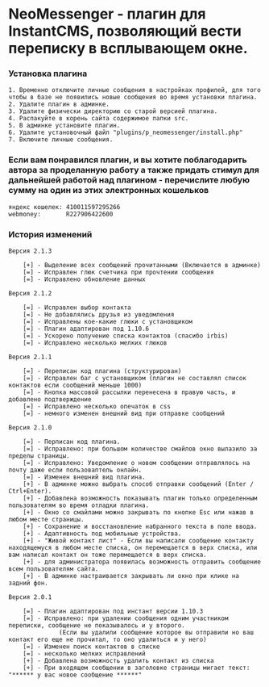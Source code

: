 NeoMessenger - плагин для InstantCMS, позволяющий вести переписку в всплывающем окне.
================================================================================

### Установка плагина

    1. Временно отключите личные сообщения в настройках профилей, для того чтобы в базе не появились новые сообщения во время установки плагина.
    2. Удалите плагин в админке.
    3. Удалите физически директорию со старой версией плагина.
    4. Распакуйте в корень сайта содержимое папки src.
    5. В админке установите плагин.
    6. Удалите установочный файл "plugins/p_neomessenger/install.php"
    7. Включите личные сообщения.
    
### Если вам понравился плагин, и вы хотите поблагодарить автора за проделанную работу а также придать стимул для дальнейшей работой над плагином - перечислите любую сумму на один из этих электронных кошельков

    яндекс кошелек: 410011597295266
    webmoney:       R227906422600

### История изменений

    Версия 2.1.3
    
        [+] - Выделение всех сообщений прочитанными (Включается в админке)
        [=] - Исправлен глюк счетчика при прочтении сообщения
        [=] - Исправлено обновление данных

    Версия 2.1.2
    
        [=] - Исправлен выбор контакта
        [=] - Не добавлялись друзья из уведомления
        [=] - Исправлены кое-какие глюки с установщиком
        [=] - Плагин адаптирован под 1.10.6
        [=] - Ускорено получение списка контактов (спасибо irbis)
        [=] - Исправлено несколько мелких глюков

    Версия 2.1.1
    
        [=] - Переписан код плагина (структурирован)
        [=] - Исправлен баг с установщиком (плагин не составлял список контактов если сообщений меньше 1000)
        [=] - Кнопка массовой рассылки перенесена в правую часть, и добавлено подтверждение
        [=] - Исправлено несколько опечаток в css
        [=] - немного изменен внешний вид при отправке сообщений
    
    Версия 2.1.0
    
        [=] - Перписан код плагина.
        [=] - Исправлено: при большом количестве смайлов окно вылазило за пределы страницы.
        [=] - Исправлено: Уведомление о новом сообщении отправлялось на почту даже если пользоваптель онлайн.
        [=] - Изменен внешний вид плагина.
        [+] - В админке можно выбрать способ отправки сообщений (Enter / Ctrl+Enter).
        [+] - Добавлена возможность показывать плагин только определенным пользователям во время отладки плагина.
        [+] - Окно со смайлами можно закрывать по кнопке Esc или нажав в любом месте страницы.
        [+] - Сохранение и восстановление набранного текста в поле ввода.
        [+] - Адаптивность под мобильные устройства.
        [+] - "Живой контакт лист" - Если вы написали сообщение контакту находящемуся в любом месте списка, он перемещается в верх списка, или вам написал контакт он тоже перемещается в верх списка.
        [+] - для администратора появилась возможность отправить сообщение всем пользователям сайта.
        [+] - В админке настраивается закрывать ли окно при клике на задний фон.
    
    Версия 2.0.1
    
        [=] - Плагин адаптирован под инстант версии 1.10.3
        [=] - Исправлено: при удалении сообщения одним участником переписки, сообщение не показывалось и у второго.
                  (Если вы удалили сообщение которое вы отправили но ваш контакт его еще не прочитал, то оно удалиться и у него)
        [=] - Изменен поиск контактов в списке
        [=] - несколько мелких исправлений
        [+] - Добавлена возможность удалить контакт из списка
        [+] - При входящем сообщении в заголовке страницы мигает текст: "****** у вас новое сообщение ******"
